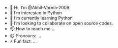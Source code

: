 - 👋 Hi, I’m @Akhil-Varma-2009
- 👀 I’m interested in Python
- 🌱 I’m currently learning Python
- 💞️ I’m looking to collaborate on open source codes.
- 📫 How to reach me ...
- 😄 Pronouns: ...
- ⚡ Fun fact: ...

<!---
Akhil-Varma-2009/Akhil-Varma-2009 is a ✨ special ✨ repository because its `README.md` (this file) appears on your GitHub profile.
You can click the Preview link to take a look at your changes.
--->
